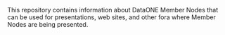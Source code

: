 This repository contains information about DataONE Member Nodes that can be used for presentations, web sites, and other fora where Member Nodes are being presented.


